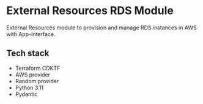 # External Resources RDS Module

External Resources module to provision and manage RDS instances in AWS with App-Interface.

## Tech stack

* Terraform CDKTF
* AWS provider
* Random provider
* Python 3.11
* Pydantic
